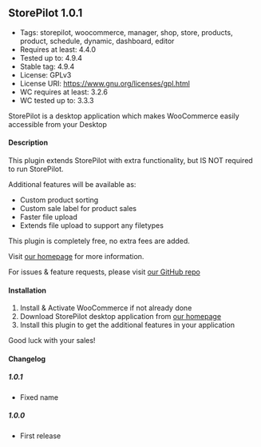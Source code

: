 ## StorePilot 1.0.1

- Tags: storepilot, woocommerce, manager, shop, store, products, product, schedule, dynamic, dashboard, editor
- Requires at least: 4.4.0
- Tested up to: 4.9.4
- Stable tag: 4.9.4
- License: GPLv3
- License URI: https://www.gnu.org/licenses/gpl.html
- WC requires at least: 3.2.6
- WC tested up to: 3.3.3

StorePilot is a desktop application which makes WooCommerce easily accessible from your Desktop

#### Description 

This plugin extends StorePilot with extra functionality, but IS NOT required to run StorePilot.

Additional features will be available as:

* Custom product sorting
* Custom sale label for product sales
* Faster file upload
* Extends file upload to support any filetypes

This plugin is completely free, no extra fees are added.

Visit [our homepage](https://storepilot.com/) for more information.

For issues & feature requests, please visit [our GitHub repo](https://github.com/StorePilot/storepilot-woo)

#### Installation

1. Install & Activate WooCommerce if not already done
2. Download StorePilot desktop application from [our homepage](https://storepilot.com/)
3. Install this plugin to get the additional features in your application

Good luck with your sales!

#### Changelog

##### 1.0.1

* Fixed name

##### 1.0.0

* First release